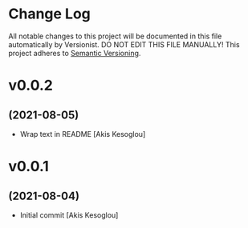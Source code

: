 # Change Log

All notable changes to this project will be documented in this file
automatically by Versionist. DO NOT EDIT THIS FILE MANUALLY!
This project adheres to [Semantic Versioning](http://semver.org/).

# v0.0.2
## (2021-08-05)

* Wrap text in README [Akis Kesoglou]

# v0.0.1
## (2021-08-04)

* Initial commit [Akis Kesoglou]
